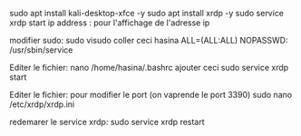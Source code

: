 sudo apt install kali-desktop-xfce -y
sudo apt install xrdp -y
sudo service xrdp start
ip address : pour l'affichage de l'adresse ip

modifier sudo:
sudo visudo
coller ceci
hasina ALL=(ALL:ALL) NOPASSWD: /usr/sbin/service

Editer le fichier:
nano /home/hasina/.bashrc
ajouter ceci
sudo service xrdp start

Editer le fichier: pour modifier le port (on vaprende le port 3390)
sudo nano /etc/xrdp/xrdp.ini

redemarer le service xrdp:
sudo service xrdp restart